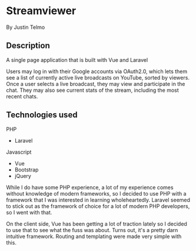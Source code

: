 # Streamviewer
By Justin Telmo

## Description 
A single page application that is built with Vue and Laravel

Users may log in with their Google accounts via OAuth2.0, which lets them see a list of currently active live broadcasts on YouTube, sorted by viewers. Once a user selects a live broadcast, they may view and participate in the chat. They may also see current stats of the stream, including the most recent chats.

## Technologies used

PHP
  - Laravel

Javascript
  - Vue
  - Bootstrap
  - jQuery

While I do have some PHP experience, a lot of my experience comes without knowledge of modern frameworks, so I decided to use PHP with a framework that I was interested in learning wholeheartedly. Laravel seemed to stick out as the framework of choice for a lot of modern PHP developers, so I went with that.

On the client side, Vue has been getting a lot of traction lately so I decided to use that to see what the fuss was about. Turns out, it's a pretty darn intuitive framework. Routing and templating were made very simple with this. 
